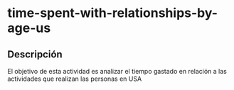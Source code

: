# time-spent-with-relationships-by-age-us
## Descripción
El objetivo de esta actividad es analizar el tiempo gastado en relación a las actividades que realizan las personas en USA
